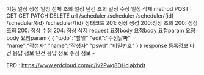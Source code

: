 기능      일정 생성        일정 전체 조회    일정 단건 조회    일정 수정         일정 삭제
method    POST              GET                GET                PATCH            DELETE
url       /scheduler        /scheduler        /scheduler/{id}    /scheduler/{id}  /scheduler/{id}
상태코드  201: 정상 생성    200:정상 조회     200: 정상 조회    200: 정상 수정    204: 정상 삭제
request  요청body           요청body          요청param          요청body          요청param
         {                   {
          "todo":"할일"       "edit":"수정날짜"                                      
          "name":"작성자"     "name":"작성자"
          "pswd":"비밀번호"   }
          }
response  등록정보           다건 응답 정보    단건 응답 정보   수정 정보             -

ERD : https://www.erdcloud.com/d/iv2Pwg8DHcjajxhdt
